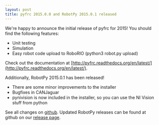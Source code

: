 ```yaml
---
layout: post
title: pyfrc 2015.0.0 and RobotPy 2015.0.1 released
---
```


We're happy to announce the initial release of pyfrc for 2015! You should find the following features:

* Unit testing
* Simulation
* Easy robot code upload to RoboRIO (python3 robot.py upload)

Check out the documentation at [http://pyfrc.readthedocs.org/en/latest/](http://pyfrc.readthedocs.org/en/latest/).

Additionally, RobotPy 2015.0.1 has been released!

* There are some minor improvements to the installer
* Bugfixes in CANJaguar
* pynivision is now included in the installer, so you can use the NI Vision stuff from python

See all changes on [github](https://github.com/robotpy/robotpy-wpilib/compare/2015.0.0...2015.0.1). Updated RobotPy releases can be found at github on our [release page](https://github.com/robotpy/robotpy-wpilib/releases).
